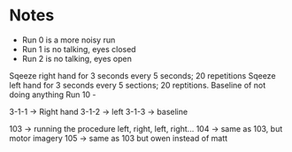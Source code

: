 # Notes

- Run 0 is a more noisy run
- Run 1 is no talking, eyes closed
- Run 2 is no talking, eyes open

Sqeeze right hand for 3 seconds every 5 seconds; 20 repetitions
Sqeeze left hand for 3 seconds every 5 sections; 20 reptitions.
Baseline of not doing anything
Run 10 -

3-1-1 -> Right hand
3-1-2 -> left
3-1-3 -> baseline

103 -> running the procedure left, right, left, right...
104 -> same as 103, but motor imagery
105 -> same as 103 but owen instead of matt
